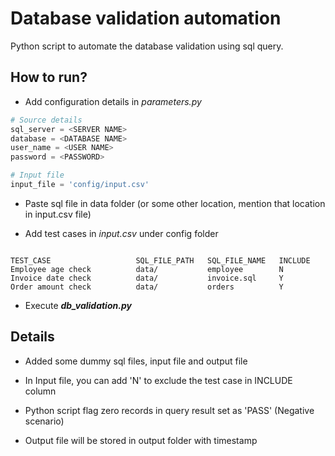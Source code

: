 # Database validation automation

Python script to automate the database validation using sql query.

## How to run?

- Add configuration details in *parameters.py*

```python
# Source details
sql_server = <SERVER NAME>
database = <DATABASE NAME>
user_name = <USER NAME>
password = <PASSWORD>

# Input file
input_file = 'config/input.csv'
```
- Paste sql file in data folder (or some other location, mention that location in input.csv file)

- Add test cases in *input.csv* under config folder

```csv

TEST_CASE					SQL_FILE_PATH	SQL_FILE_NAME	INCLUDE
Employee age check			data/			employee		N
Invoice date check			data/			invoice.sql		Y
Order amount check			data/			orders			Y
```

- Execute ***db_validation.py***

## Details

- Added some dummy sql files, input file and output file

- In Input file, you can add 'N' to exclude the test case in INCLUDE column 

- Python script flag zero records in query result set as 'PASS' (Negative scenario)

- Output file will be stored in output folder with timestamp

